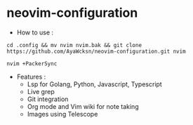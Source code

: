 # neovim-configuration
* How to use :
``` shell
cd .config && mv nvim nvim.bak && git clone https://github.com/AyaWcksn/neovim-configuration.git nvim
```
``` shell
nvim +PackerSync
```
* Features :
  * Lsp for Golang, Python, Javascript, Typescript
  * Live grep
  * Git integration 
  * Org mode and Vim wiki for note taking
  * Images using Telescope
